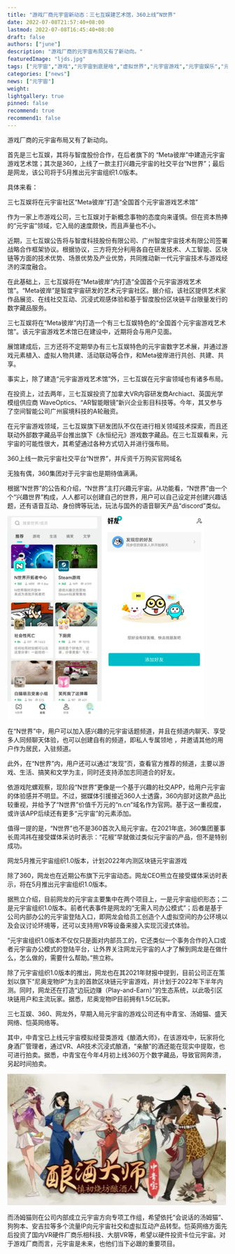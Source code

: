 ```yaml
---
title: "游戏厂商元宇宙新动态：三七互娱建艺术馆，360上线“N世界"
date: 2022-07-08T21:57:40+08:00
lastmod: 2022-07-08T16:45:40+08:00
draft: false
authors: ["june"]
description: "游戏厂商的元宇宙布局又有了新动向。"
featuredImage: "ljds.jpg"
tags: ["元宇宙","游戏","元宇宙到底是啥","虚拟世界","元宇宙游戏","元宇宙娱乐","元宇宙游戏艺术馆"]
categories: ["news"]
news: ["元宇宙"]
weight: 
lightgallery: true
pinned: false
recommend: true
recommend1: false
---
```



游戏厂商的元宇宙布局又有了新动向。

首先是三七互娱，其将与智度股份合作，在后者旗下的 “Meta彼岸”中建造元宇宙游戏艺术馆；其次是360，上线了一款主打兴趣元宇宙的社交平台“N世界”；最后是网龙，该公司将于5月推出元宇宙组织1.0版本。

具体来看：

三七互娱将在元宇宙社区“Meta彼岸”打造“全国首个元宇宙游戏艺术馆”

作为一家上市游戏公司，三七互娱对于新概念事物的态度向来谨慎。但在资本热捧的“元宇宙”领域，它入局的速度颇快，而且声量也不小。

近期，三七互娱公告将与智度科技股份有限公司、广州智度宇宙技术有限公司签署战略合作框架协议。根据协议，三方将充分利用各自在研发技术、人工智能、区块链等方面的技术优势、场景优势及产业优势，共同推动新一代元宇宙技术与游戏经济的深度融合。

在此基础上，三七互娱将在“Meta彼岸”内打造“全国首个元宇宙游戏艺术馆”。“Meta彼岸”是智度宇宙研发的艺术元宇宙社区。据介绍，该社区提供艺术家作品展览、在线社交互动、沉浸式观感体验和基于智度股份区块链平台限量发行的数字藏品服务。

三七互娱将在“Meta彼岸”内打造一个有三七互娱特色的“全国首个元宇宙游戏艺术馆”。该元宇宙游戏艺术馆已在建设中，近期将会与用户见面。

展馆建成后，三方还将不定期举办有三七互娱特色的元宇宙数字艺术展，并通过游戏元素植入、虚拟人物共建、活动联动等合作，和Meta彼岸进行共创、共建、共享。

事实上，除了建造“元宇宙游戏艺术馆”外，三七互娱在元宇宙领域也有诸多布局。

在投资上，过去两年，三七互娱投资了加拿大VR内容研发商Archiact、英国光学模组供应商 WaveOptics、“AR智能眼镜”新兴企业影目科技等。今年，其又参与了空间智能公司广州宸境科技的A轮融资。

在元宇宙游戏领域，三七互娱旗下研发团队不仅在进行相关领域技术探索，而且还联动外部数字藏品平台推出旗下《永恒纪元》游戏数字藏品。在三七互娱看来，元宇宙的可能性很大，其希望通过各种方式切入并进行强布局。

360上线一款元宇宙社交平台“N世界”，并斥资千万购买官网域名

无独有偶，360集团对于元宇宙也是期待值满满。

根据“N世界”的公告和介绍，“N世界”主打兴趣元宇宙。从功能看，“N世界”由一个个“兴趣世界”构成，人人都可以创建自己的世界，用户可以自己设定并创建兴趣话题，还有语音互动、身份牌等玩法，玩法与国外的语音聊天产品“discord”类似。

![图片](hy.jpg)



在“N世界”中，用户可以加入感兴趣的元宇宙话题频道，并且在频道内聊天、享受多人同频聊天体验，也可以创建自有的频道，即私人专属领地 ，并邀请其他的用户作为居民，入驻频道。

此外，在“N世界”内，用户还可以通过“发现”页，查看官方推荐的频道，主要以游戏、生活、搞笑和文学为主，同时还支持添加志同道合的好友。

依游戏陀螺观察，现阶段“N世界”更像是一个基于兴趣的社交APP，给用户元宇宙的体验感并不明显。不过，据媒体引援接近360人士透露，360内部对这款产品比较重视，并给予了“N世界”价值千万元的“n.cn”域名作为官网。基于这一重视度，或许该APP后续还有更多“元宇宙”的元素添加。

值得一提的是，“N世界”也不是360首次入局元宇宙。在2021年底，360集团董事长周鸿祎在接受媒体采访时表示：“花椒”早就做过类似元宇宙的产品，但不是特别成功。

网龙5月推元宇宙组织1.0版本，计划2022年内测区块链元宇宙游戏

除了360，网龙也在近期公布旗下元宇宙动态。网龙CEO熊立在接受媒体采访时表示，将在5月推出元宇宙组织1.0版本。

据熊立介绍，目前网龙的元宇宙主要集中在两个项目上，一是元宇宙组织形态；二是元宇宙组织1.0版本。前者代表事件是网龙的“无需入司办公模式”；后者是基于公司内部办公的元宇宙登陆入口，即网龙会给员工创造个人虚拟空间的办公环境以及会议讨论环境等，还可以支持用VR等设备来接入实现沉浸式体验。

“元宇宙组织1.0版本不仅仅只是面对内部员工的，它还类似一个事务合作的入口或者元宇宙办公模式的登陆平台，让外界关注网龙元宇宙的人才了解到网龙是在做什么，怎么做的，需要什么帮助。”熊立称。

除了元宇宙组织1.0版本的推出，网龙也在其2021年财报中提到，目前公司正在策划以旗下“尼奥宠物IP”为主的首款区块链元宇宙游戏，并计划于2022年下半年内测。同时，网龙还在打造“边玩边赚（Play-and-Earn）”的生态系统，以此吸引区块链用户和主流玩家。据悉，尼奥宠物IP目前拥有1.5亿玩家。


三七互娱、360、网龙外，早期入局元宇宙的游戏公司还有中青宝、汤姆猫、盛天网络、恺英网络等。

其中，中青宝已上线元宇宙模拟经营类游戏《酿酒大师》，在该游戏中，玩家将化身酒厂管理者，通过VR、AR技术沉浸式酿酒，“亲酿”的酒还能在现实中提取，也可进行拍卖。据悉，中青宝在今年4月初上线360万个数字藏品，导致官网奔溃，另起时间拍卖。

![图片](ljds.jpg)



而汤姆猫则在公司内部成立元宇宙方向专项工作组，希望依托“会说话的汤姆猫”、狗狗本、安吉拉等多个流量IP向元宇宙社交和虚拟互动产品转型。恺英网络方面先后投资了国内VR硬件厂商乐相科技、大朋VR等，希望以硬件投资卡位元宇宙。对于游戏厂商而言，元宇宙是未来，也他们当下必跟的重要项目。